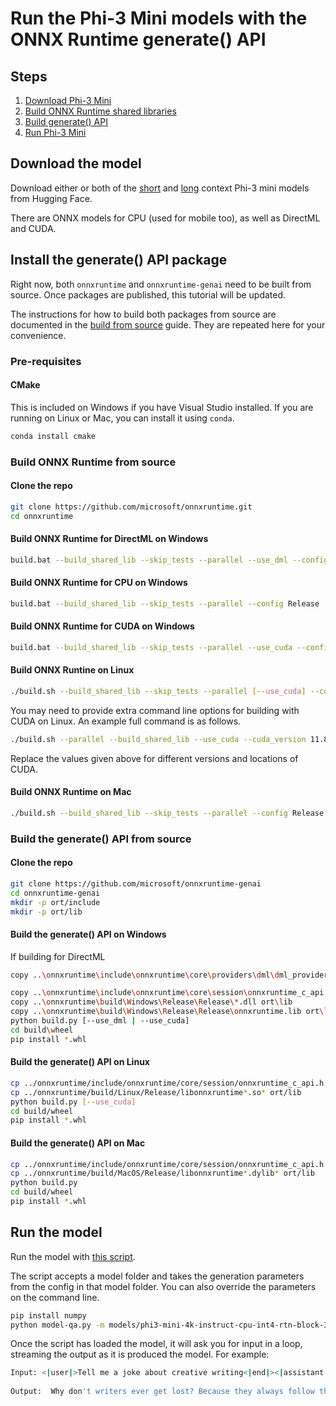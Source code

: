 # Run the Phi-3 Mini models with the ONNX Runtime generate() API

## Steps
1. [Download Phi-3 Mini](#download-the-model)
2. [Build ONNX Runtime shared libraries](#build-onnx-runtime-from-source)
3. [Build generate() API](#build-the-generate-api-from-source)
4. [Run Phi-3 Mini](#run-the-model)

## Download the model 

Download either or both of the [short](https://aka.ms/phi3-mini-4k-instruct-onnx) and [long](https://aka.ms/phi3-mini-128k-instruct-onnx) context Phi-3 mini models from Hugging Face.

There are ONNX models for CPU (used for mobile too), as well as DirectML and CUDA.


## Install the generate() API package

Right now, both `onnxruntime` and `onnxruntime-genai` need to be built from source. Once packages are published, this tutorial will be updated.

The instructions for how to build both packages from source are documented in the [build from source](https://onnxruntime.ai/docs/genai/howto/build-from-source.html) guide. They are repeated here for your convenience.

### Pre-requisites

#### CMake

This is included on Windows if you have Visual Studio installed. If you are running on Linux or Mac, you can install it using `conda`.

```bash
conda install cmake
```

### Build ONNX Runtime from source

#### Clone the repo 

```bash
git clone https://github.com/microsoft/onnxruntime.git
cd onnxruntime
```

#### Build ONNX Runtime for DirectML on Windows

```bash
build.bat --build_shared_lib --skip_tests --parallel --use_dml --config Release
```

#### Build ONNX Runtime for CPU on Windows

```bash
build.bat --build_shared_lib --skip_tests --parallel --config Release
```

#### Build ONNX Runtime for CUDA on Windows

```bash
build.bat --build_shared_lib --skip_tests --parallel --use_cuda --config Release
```

#### Build ONNX Runtine on Linux

```bash
./build.sh --build_shared_lib --skip_tests --parallel [--use_cuda] --config Release
```

You may need to provide extra command line options for building with CUDA on Linux. An example full command is as follows.

```bash
./build.sh --parallel --build_shared_lib --use_cuda --cuda_version 11.8 --cuda_home /usr/local/cuda-11.8 --cudnn_home /usr/lib/x86_64-linux-gnu/ --config Release --build_wheel --skip_tests --cmake_extra_defines CMAKE_CUDA_ARCHITECTURES="80" --cmake_extra_defines CMAKE_CUDA_COMPILER=/usr/local/cuda-11.8/bin/nvcc
```

Replace the values given above for different versions and locations of CUDA.

#### Build ONNX Runtime on Mac

```bash
./build.sh --build_shared_lib --skip_tests --parallel --config Release
```

### Build the generate() API from source

#### Clone the repo

```bash
git clone https://github.com/microsoft/onnxruntime-genai
cd onnxruntime-genai
mkdir -p ort/include
mkdir -p ort/lib
```

#### Build the generate() API on Windows


If building for DirectML

```bash
copy ..\onnxruntime\include\onnxruntime\core\providers\dml\dml_provider_factory.h ort\include
```

```bash
copy ..\onnxruntime\include\onnxruntime\core\session\onnxruntime_c_api.h ort\include
copy ..\onnxruntime\build\Windows\Release\Release\*.dll ort\lib
copy ..\onnxruntime\build\Windows\Release\Release\onnxruntime.lib ort\lib
python build.py [--use_dml | --use_cuda]
cd build\wheel
pip install *.whl
```


#### Build the generate() API on Linux

```bash
cp ../onnxruntime/include/onnxruntime/core/session/onnxruntime_c_api.h ort/include
cp ../onnxruntime/build/Linux/Release/libonnxruntime*.so* ort/lib
python build.py [--use_cuda]
cd build/wheel
pip install *.whl
```

#### Build the generate() API on Mac

```bash
cp ../onnxruntime/include/onnxruntime/core/session/onnxruntime_c_api.h ort/include
cp ../onnxruntime/build/MacOS/Release/libonnxruntime*.dylib* ort/lib
python build.py
cd build/wheel
pip install *.whl
```

## Run the model

Run the model with [this script](https://github.com/microsoft/onnxruntime-genai/blob/main/examples/python/model-qa.py).

The script accepts a model folder and takes the generation parameters from the config in that model folder. You can also override the parameters on the command line.

```bash
pip install numpy
python model-qa.py -m models/phi3-mini-4k-instruct-cpu-int4-rtn-block-32 
```

Once the script has loaded the model, it will ask you for input in a loop, streaming the output as it is produced the model. For example:

```bash
Input: <|user|>Tell me a joke about creative writing<|end|><|assistant|>
 
Output:  Why don't writers ever get lost? Because they always follow the plot! 
```
